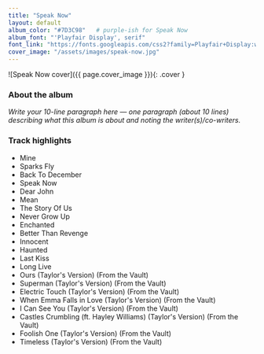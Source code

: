 ```yaml
---
title: "Speak Now"
layout: default
album_color: "#7D3C98"   # purple-ish for Speak Now
album_font: "'Playfair Display', serif"
font_link: "https://fonts.googleapis.com/css2?family=Playfair+Display:wght@400;700&display=swap"
cover_image: "/assets/images/speak-now.jpg"
---
```


![Speak Now cover]({{ page.cover_image }}){: .cover }

### About the album
<!-- Replace this placeholder with a 10-line paragraph about the album, its themes, and writers/co-writers.
     Tip: Aim for ~10 lines by writing 3–4 short sentences. Include a final sentence like:
     "Writers/co-writers: Taylor Swift; [list others]." -->

*Write your 10-line paragraph here — one paragraph (about 10 lines) describing what this album is about and noting the writer(s)/co-writers.*

### Track highlights
- Mine
- Sparks Fly
- Back To December
- Speak Now
- Dear John
- Mean
- The Story Of Us
- Never Grow Up
- Enchanted
- Better Than Revenge
- Innocent
- Haunted
- Last Kiss
- Long Live
- Ours (Taylor's Version) (From the Vault)
- Superman (Taylor's Version) (From the Vault)
- Electric Touch (Taylor's Version) (From the Vault)
- When Emma Falls in Love (Taylor's Version) (From the Vault)
- I Can See You (Taylor's Version) (From the Vault)
- Castles Crumbling (ft. Hayley Williams) (Taylor's Version) (From the Vault)
- Foolish One (Taylor's Version) (From the Vault)
- Timeless (Taylor's Version) (From the Vault)

